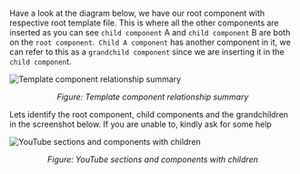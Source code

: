 Have a look at the diagram below, we have our root component with respective root template file. This is where all the other components are inserted as you can see `child component` A and `child component` B are both on the `root component`.` Child A component` has another component in it, we can refer to this as a `grandchild component` since we are inserting it in the `child componen`t.

![Template component relationship summary](component-tree.png)
*<center>Figure: Template component relationship summary</center>*

Lets identify the root component, child components and the grandchildren in the screenshot below. If you are unable to, kindly ask for some help

![YouTube sections and components with children](youtube-screenshot-children3.png)
*<center>Figure: YouTube sections and components with children</center>*